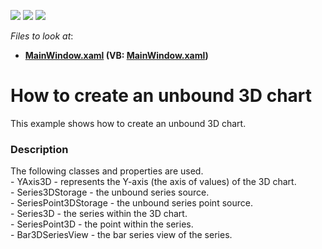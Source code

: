 <!-- default badges list -->
![](https://img.shields.io/endpoint?url=https://codecentral.devexpress.com/api/v1/VersionRange/128569530/21.1.5%2B)
[![](https://img.shields.io/badge/Open_in_DevExpress_Support_Center-FF7200?style=flat-square&logo=DevExpress&logoColor=white)](https://supportcenter.devexpress.com/ticket/details/T454663)
[![](https://img.shields.io/badge/📖_How_to_use_DevExpress_Examples-e9f6fc?style=flat-square)](https://docs.devexpress.com/GeneralInformation/403183)
<!-- default badges end -->
<!-- default file list -->
*Files to look at*:

* **[MainWindow.xaml](./CS/Chart3DSample/MainWindow.xaml) (VB: [MainWindow.xaml](./VB/Chart3DSample/MainWindow.xaml))**
<!-- default file list end -->
# How to create an unbound 3D chart


<p>This example shows how to create an unbound 3D chart.</p>


<h3>Description</h3>

<p>The following classes and properties are used.<br>- YAxis3D - represents the Y-axis (the axis of values) of the 3D chart.<br>- Series3DStorage - the unbound series source.<br>- SeriesPoint3DStorage - the unbound series point source.<br>- Series3D - the series within the 3D chart.<br>- SeriesPoint3D - the point within the series.<br>- Bar3DSeriesView - the bar series view of the series.</p>

<br/>


